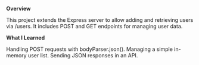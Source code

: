 **Overview**

This project extends the Express server to allow adding and retrieving users via /users. It includes POST and GET endpoints for managing user data.

**What I Learned**

Handling POST requests with bodyParser.json().
Managing a simple in-memory user list.
Sending JSON responses in an API.
